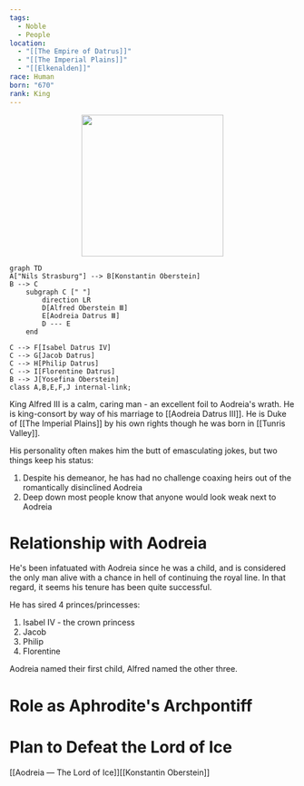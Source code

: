 ```yaml
---
tags:
  - Noble
  - People
location:
  - "[[The Empire of Datrus]]"
  - "[[The Imperial Plains]]"
  - "[[Elkenalden]]"
race: Human
born: "670"
rank: King
---
```

<p style="text-align:center;"><img src="https://foundry-vtt-kb.s3.us-east-2.amazonaws.com/Images/Tokens/NPCs/Nobles/Duke%20Alfred%20III%203.png" width="250" height="250"></p>

```mermaid
graph TD
A["Nils Strasburg"] --> B[Konstantin Oberstein]
B --> C
	subgraph C [" "]
		direction LR
		D[Alfred Oberstein Ⅲ]
		E[Aodreia Datrus Ⅲ]
		D --- E
	end

C --> F[Isabel Datrus IV]
C --> G[Jacob Datrus]
C --> H[Philip Datrus]
C --> I[Florentine Datrus]
B --> J[Yosefina Oberstein]
class A,B,E,F,J internal-link;
```

King Alfred Ⅲ is a calm, caring man - an excellent foil to Aodreia's wrath. He is king-consort by way of his marriage to [[Aodreia Datrus Ⅲ]]. He is Duke of [[The Imperial Plains]] by his own rights though he was born in [[Tunris Valley]].

His personality often makes him the butt of emasculating jokes, but two things keep his status:

1. Despite his demeanor, he has had no challenge coaxing heirs out of the romantically disinclined Aodreia
2. Deep down most people know that anyone would look weak next to Aodreia

# Relationship with Aodreia
He's been infatuated with Aodreia since he was a child, and is considered the only man alive with a chance in hell of continuing the royal line. In that regard, it seems his tenure has been quite successful.

He has sired 4 princes/princesses:

1. Isabel IV - the crown princess
2. Jacob
3. Philip
4. Florentine

Aodreia named their first child, Alfred named the other three.
# Role as Aphrodite's Archpontiff

# Plan to Defeat the Lord of Ice

<div class="hide-next"></div>

[[Aodreia ― The Lord of Ice]][[Konstantin Oberstein]]